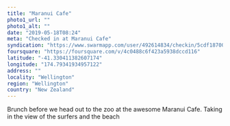 ```yaml
---
title: "Maranui Cafe"
photo1_url: ""
photo1_alt: ""
date: "2019-05-18T08:24"
meta: "Checked in at Maranui Cafe"
syndication: "https://www.swarmapp.com/user/492614834/checkin/5cdf1870065ef5002c1785b0"
foursquare: "https://foursquare.com/v/4c0488c6f423a5938dccd116"
latitude: "-41.330411382607174"
longitude: "174.79341934957122"
address: ""
locality: "Wellington"
region: "Wellington"
country: "New Zealand"
---
```

Brunch before we head out to the zoo at the awesome Maranui Cafe. Taking in the view of the surfers and the beach
